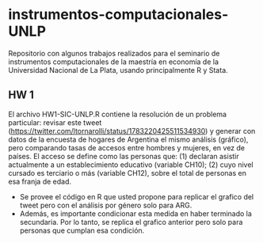 # instrumentos-computacionales-UNLP
Repositorio con algunos trabajos realizados para el seminario de instrumentos computacionales de la maestría en economía de la Universidad Nacional de La Plata, usando principalmente R y Stata.

## HW 1
El archivo HW1-SIC-UNLP.R contiene la resolución de un problema particular: revisar este tweet (https://twitter.com/ltornarolli/status/1783220425511534930) y generar con datos de la encuesta de hogares de Argentina el mismo análisis (gráfico), pero comparando tasas de accesos entre hombres y mujeres, en vez de países. El acceso se define como las personas que: (1) declaran asistir actualmente a un establecimiento educativo (variable CH10); (2) cuyo nivel cursado es terciario o más (variable CH12), sobre el total de personas en esa franja de edad.
- Se provee el código en R que usted propone para replicar el grafico del tweet pero con el análisis por género solo para ARG.
- Además, es importante condicionar esta medida en haber terminado la secundaria. Por lo tanto, se replica el grafico anterior pero solo para personas que cumplan esa condición.
